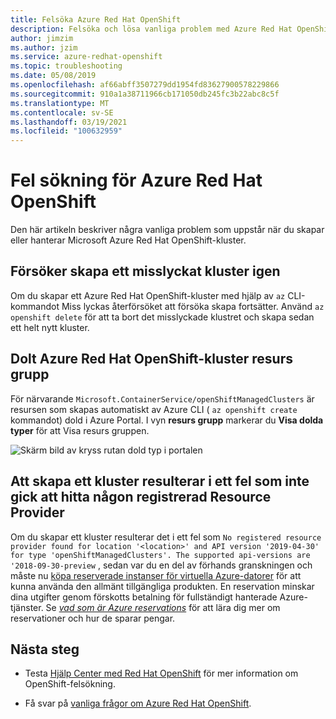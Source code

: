 ```yaml
---
title: Felsöka Azure Red Hat OpenShift
description: Felsöka och lösa vanliga problem med Azure Red Hat OpenShift
author: jimzim
ms.author: jzim
ms.service: azure-redhat-openshift
ms.topic: troubleshooting
ms.date: 05/08/2019
ms.openlocfilehash: af66abff3507279dd1954fd83627900578229866
ms.sourcegitcommit: 910a1a38711966cb171050db245fc3b22abc8c5f
ms.translationtype: MT
ms.contentlocale: sv-SE
ms.lasthandoff: 03/19/2021
ms.locfileid: "100632959"
---
```

# <a name="troubleshooting-for-azure-red-hat-openshift"></a>Fel sökning för Azure Red Hat OpenShift

Den här artikeln beskriver några vanliga problem som uppstår när du skapar eller hanterar Microsoft Azure Red Hat OpenShift-kluster.

## <a name="retrying-the-creation-of-a-failed-cluster"></a>Försöker skapa ett misslyckat kluster igen

Om du skapar ett Azure Red Hat OpenShift-kluster med hjälp av `az` CLI-kommandot Miss lyckas återförsöket att försöka skapa fortsätter.
Använd `az openshift delete` för att ta bort det misslyckade klustret och skapa sedan ett helt nytt kluster.

## <a name="hidden-azure-red-hat-openshift-cluster-resource-group"></a>Dolt Azure Red Hat OpenShift-kluster resurs grupp

För närvarande `Microsoft.ContainerService/openShiftManagedClusters` är resursen som skapas automatiskt av Azure CLI ( `az openshift create` kommandot) dold i Azure Portal. I vyn **resurs grupp** markerar du **Visa dolda typer** för att Visa resurs gruppen.

![Skärm bild av kryss rutan dold typ i portalen](./media/aro-portal-hidden-type.png)

## <a name="creating-a-cluster-results-in-error-that-no-registered-resource-provider-found"></a>Att skapa ett kluster resulterar i ett fel som inte gick att hitta någon registrerad Resource Provider

Om du skapar ett kluster resulterar det i ett fel som `No registered resource provider found for location '<location>' and API version '2019-04-30' for type 'openShiftManagedClusters'. The supported api-versions are '2018-09-30-preview` , sedan var du en del av förhands granskningen och måste nu [köpa reserverade instanser för virtuella Azure-datorer](https://aka.ms/openshift/buy) för att kunna använda den allmänt tillgängliga produkten. En reservation minskar dina utgifter genom förskotts betalning för fullständigt hanterade Azure-tjänster. Se [*vad som är Azure reservations*](../cost-management-billing/reservations/save-compute-costs-reservations.md) för att lära dig mer om reservationer och hur de sparar pengar.

## <a name="next-steps"></a>Nästa steg

- Testa [Hjälp Center med Red Hat OpenShift](https://help.openshift.com/) för mer information om OpenShift-felsökning.

- Få svar på [vanliga frågor om Azure Red Hat OpenShift](openshift-faq.md).